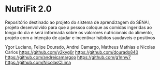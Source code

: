 # NutriFit 2.0
Repositório destinado ao projeto do sistema de aprendizagem do SENAI, projeto desenvolvido para que a pessoa coloque as comidas ingeridas ao longo do dia e será informada sobre os valorores nutricionais do alimento, projeto com a intenção de ajudar e incentivar hábitos saudaveis e positivos

Ygor Luciano, Felipe Dourado, Andrei Camargo, Matheus Mathias e Nicolas Carlos
https://github.com/y2kyg0r
https://github.com/dourado840
https://github.com/andreicamargop
https://github.com/g1nnw7
https://github.com/NicolasCLima
